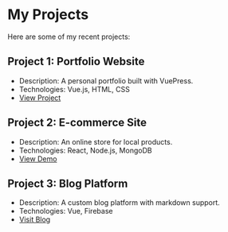 # My Projects

Here are some of my recent projects:

## Project 1: Portfolio Website
- Description: A personal portfolio built with VuePress.
- Technologies: Vue.js, HTML, CSS
- [View Project](https://example.com)

## Project 2: E-commerce Site
- Description: An online store for local products.
- Technologies: React, Node.js, MongoDB
- [View Demo](https://example.com)

## Project 3: Blog Platform
- Description: A custom blog platform with markdown support.
- Technologies: Vue, Firebase
- [Visit Blog](https://example.com)